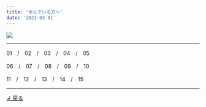 ```yaml
---
title: '歩んでいる方へ'
date: '2023-03-01'
---
```

![](/images/2.jpg)
***
01　/　02　/　03　/　04　/　05

06　/　07　/　08　/　09　/　10

11　/　12　/　13　/　14　/　15
***
[ ↲ 戻る ](/posts/0)
